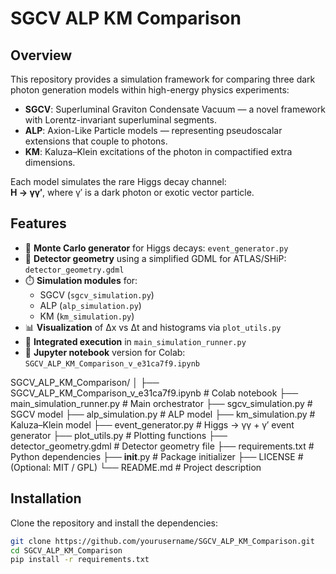 # SGCV ALP KM Comparison

## Overview

This repository provides a simulation framework for comparing three dark photon generation models within high-energy physics experiments:

- **SGCV**: Superluminal Graviton Condensate Vacuum — a novel framework with Lorentz-invariant superluminal segments.
- **ALP**: Axion-Like Particle models — representing pseudoscalar extensions that couple to photons.
- **KM**: Kaluza–Klein excitations of the photon in compactified extra dimensions.

Each model simulates the rare Higgs decay channel:  
**H → γγ′**, where γ′ is a dark photon or exotic vector particle.

## Features

- 🧮 **Monte Carlo generator** for Higgs decays: `event_generator.py`
- 📐 **Detector geometry** using a simplified GDML for ATLAS/SHiP: `detector_geometry.gdml`
- ⏱️ **Simulation modules** for:
  - SGCV (`sgcv_simulation.py`)
  - ALP (`alp_simulation.py`)
  - KM (`km_simulation.py`)
- 📊 **Visualization** of Δx vs Δt and histograms via `plot_utils.py`
- 🔀 **Integrated execution** in `main_simulation_runner.py`
- 📓 **Jupyter notebook** version for Colab: `SGCV_ALP_KM_Comparison_v_e31ca7f9.ipynb`

SGCV_ALP_KM_Comparison/
│
├── SGCV_ALP_KM_Comparison_v_e31ca7f9.ipynb     # Colab notebook
├── main_simulation_runner.py                  # Main orchestrator
├── sgcv_simulation.py                         # SGCV model
├── alp_simulation.py                          # ALP model
├── km_simulation.py                           # Kaluza–Klein model
├── event_generator.py                         # Higgs → γγ + γ′ event generator
├── plot_utils.py                              # Plotting functions
├── detector_geometry.gdml                     # Detector geometry file
├── requirements.txt                           # Python dependencies
├── __init__.py                                # Package initializer
├── LICENSE                                    # (Optional: MIT / GPL)
└── README.md                                  # Project description


## Installation

Clone the repository and install the dependencies:

```bash
git clone https://github.com/yourusername/SGCV_ALP_KM_Comparison.git
cd SGCV_ALP_KM_Comparison
pip install -r requirements.txt
